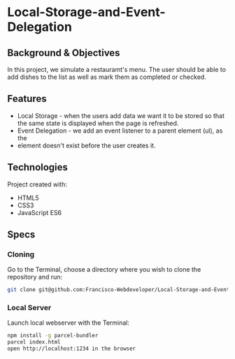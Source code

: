 # Local-Storage-and-Event-Delegation

## Background & Objectives
In this project, we simulate a restauramt's menu. 
The user should be able to add dishes to the list as well as mark them as completed or checked.



## Features
* Local Storage - when the users add data we want it to be stored so that the same state is displayed when the page is refreshed.
* Event Delegation - we add an event listener to a parent element (ul), as the <li> element doesn't exist before the user creates it.

## Technologies
Project created with:
* HTML5
* CSS3
* JavaScript ES6

## Specs

### Cloning
Go to the Terminal, choose a directory where you wish to clone the repository and run:
```bash
git clone git@github.com:Francisco-Webdeveloper/Local-Storage-and-Event-Delegation.git
```

### Local Server
Launch local webserver with the Terminal:
```bash
npm install -g parcel-bundler
parcel index.html
open http://localhost:1234 in the browser
